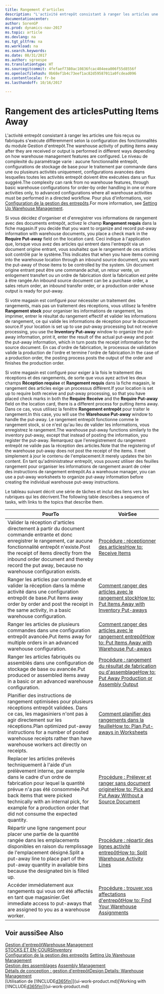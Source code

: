 ```yaml
---
title: Rangement d'articles
description: "L'activité entrepôt consistant à ranger les articles une fois reçus ou fabriqués s'exécute différemment selon la configuration des fonctionnalités du module Gestion d'entrepôt."
documentationcenter: 
author: SorenGP
ms.prod: dynamics-nav-2017
ms.topic: article
ms.devlang: na
ms.tgt_pltfrm: na
ms.workload: na
ms.search.keywords: 
ms.date: 08/31/2017
ms.author: sgroespe
ms.translationtype: HT
ms.sourcegitcommit: 4fefaef7380ac10836fcac404eea006f55d8556f
ms.openlocfilehash: 0b68ef1b4c73eef1ac82d59587011a0fcdead096
ms.contentlocale: fr-be
ms.lasthandoff: 10/16/2017

---
```

# <a name="putting-items-away"></a><span data-ttu-id="96801-103">Rangement des articles</span><span class="sxs-lookup"><span data-stu-id="96801-103">Putting Items Away</span></span>
<span data-ttu-id="96801-104">L'activité entrepôt consistant à ranger les articles une fois reçus ou fabriqués s'exécute différemment selon la configuration des fonctionnalités du module Gestion d'entrepôt.</span><span class="sxs-lookup"><span data-stu-id="96801-104">The warehouse activity of putting items away after they are received or output is performed in different ways depending on how warehouse management features are configured.</span></span> <span data-ttu-id="96801-105">Le niveau de complexité du paramétrage varie : aucune fonctionnalité entrepôt, configurations de stockage de base pour le traitement par commande dans une ou plusieurs activités uniquement, configurations avancées dans lesquelles toutes les activités entrepôt doivent être exécutées dans un flux suggéré.</span><span class="sxs-lookup"><span data-stu-id="96801-105">The complexity can rank from no warehouse features, through basic warehouse configurations for order-by order handling in one or more activities only, to advanced configurations where all warehouse activities must be performed in a directed workflow.</span></span> <span data-ttu-id="96801-106">Pour plus d'informations, voir [Configuration de la gestion des entrepôts](warehouse-setup-warehouse.md).</span><span class="sxs-lookup"><span data-stu-id="96801-106">For more information, see [Setting Up Warehouse Management](warehouse-setup-warehouse.md).</span></span>

<span data-ttu-id="96801-107">Si vous décidez d'organiser et d'enregistrer vos informations de rangement avec des documents entrepôt, activez le champ **Rangement requis** dans la fiche magasin.</span><span class="sxs-lookup"><span data-stu-id="96801-107">If you decide that you want to organize and record put-away information with warehouse documents, you place a check mark in the **Require Put-away** field on the location card.</span></span> <span data-ttu-id="96801-108">Ceci indique à l'application que, lorsque vous avez des articles qui entrent dans l'entrepôt via un document origine entrant, vous souhaitez que le rangement de ces articles soit contrôlé par le système.</span><span class="sxs-lookup"><span data-stu-id="96801-108">This indicates that when you have items coming into the warehouse location through an inbound source document, you want the put-away of those items to be controlled by the system.</span></span> <span data-ttu-id="96801-109">Un document origine entrant peut être une commande achat, un retour vente, un enlogement transfert ou un ordre de fabrication dont la fabrication est prête à être rangée.</span><span class="sxs-lookup"><span data-stu-id="96801-109">An inbound source document can be a purchase order, a sales return order, an inbound transfer order, or a production order whose output is ready for put-away.</span></span>  

<span data-ttu-id="96801-110">Si votre magasin est configuré pour nécessiter un traitement des rangements, mais pas un traitement des réceptions, vous utilisez la fenêtre **Rangement stock** pour organiser les informations de rangement, les imprimer, entrer le résultat du rangement effectif et valider les informations de rangement, ce qui valide les informations de réception pour le document source.</span><span class="sxs-lookup"><span data-stu-id="96801-110">If your location is set up to use put-away processing but not receive processing, you use the **Inventory Put-away** window to organize the put-away information, print it, enter the result of the actual put-away and post the put-away information, which in turn posts the receipt information for the source document.</span></span> <span data-ttu-id="96801-111">En cas d'ordre de fabrication, le processus de validation valide la production de l'ordre et termine l'ordre de fabrication.</span><span class="sxs-lookup"><span data-stu-id="96801-111">In the case of a production order, the posting process posts the output of the order and finishes the production order.</span></span>

<span data-ttu-id="96801-112">Si votre magasin est configuré pour exiger à la fois le traitement des réceptions et des rangements, de sorte que vous ayez activé les deux champs **Réception requise** et **Rangement requis** dans la fiche magasin, le rangement des articles exige un processus différent.</span><span class="sxs-lookup"><span data-stu-id="96801-112">If your location is set up to require both receive and put-away processing, so that you have placed check marks in both the **Require Receive** and the **Require Put-away** field on the location card, there is a different process for putting items away.</span></span> <span data-ttu-id="96801-113">Dans ce cas, vous utilisez la fenêtre **Rangement entrepôt** pour traiter le rangement.</span><span class="sxs-lookup"><span data-stu-id="96801-113">In this case, you will use the **Warehouse Put-away** window to handle the put-away.</span></span> <span data-ttu-id="96801-114">Le rangement entrepôt fonctionne comme le rangement stock, si ce n'est qu'au lieu de valider les informations, vous enregistrez le rangement.</span><span class="sxs-lookup"><span data-stu-id="96801-114">The warehouse put-away functions similarly to the inventory put-away, except that instead of posting the information, you register the put-away.</span></span> <span data-ttu-id="96801-115">Remarquez que l'enregistrement du rangement entrepôt ne valide pas la réception des articles.</span><span class="sxs-lookup"><span data-stu-id="96801-115">Note that the registering of the warehouse put-away does not post the receipt of the items.</span></span> <span data-ttu-id="96801-116">Il met simplement à jour le contenu de l'emplacement.</span><span class="sxs-lookup"><span data-stu-id="96801-116">It merely updates the bin content.</span></span> <span data-ttu-id="96801-117">En tant qu'administrateur entrepôt, vous pouvez utiliser des feuilles rangement pour organiser les informations de rangement avant de créer des instructions de rangement entrepôt.</span><span class="sxs-lookup"><span data-stu-id="96801-117">As a warehouse manager, you can use a put-away worksheets to organize put-away information before creating the individual warehouse put-away instructions.</span></span>

<span data-ttu-id="96801-118">Le tableau suivant décrit une série de tâches et inclut des liens vers les rubriques qui les décrivent.</span><span class="sxs-lookup"><span data-stu-id="96801-118">The following table describes a sequence of tasks, with links to the topics that describe them.</span></span>   

|<span data-ttu-id="96801-119">**Pour**</span><span class="sxs-lookup"><span data-stu-id="96801-119">**To**</span></span>|<span data-ttu-id="96801-120">**Voir**</span><span class="sxs-lookup"><span data-stu-id="96801-120">**See**</span></span>|  
|------------|-------------|  
|<span data-ttu-id="96801-121">Valider la réception d'articles directement à partir du document commande entrante et donc enregistrer le rangement, car aucune fonctionnalité entrepôt n'existe.</span><span class="sxs-lookup"><span data-stu-id="96801-121">Post the receipt of items directly from the inbound order document and thereby record the put away, because no warehouse configuration exists.</span></span>|[<span data-ttu-id="96801-122">Procédure : réceptionner des articles</span><span class="sxs-lookup"><span data-stu-id="96801-122">How to: Receive Items</span></span>](warehouse-how-receive-items.md)|  
|<span data-ttu-id="96801-123">Ranger les articles par commande et valider la réception dans la même activité dans une configuration entrepôt de base.</span><span class="sxs-lookup"><span data-stu-id="96801-123">Put items away order by order and post the receipt in the same activity, in a basic warehouse configuration.</span></span>|[<span data-ttu-id="96801-124">Comment ranger des articles avec le rangement stock</span><span class="sxs-lookup"><span data-stu-id="96801-124">How to: Put Items Away with Inventory Put-aways</span></span>](warehouse-how-to-put-items-away-with-inventory-put-aways.md)|  
|<span data-ttu-id="96801-125">Ranger les articles de plusieurs commandes dans une configuration entrepôt avancée.</span><span class="sxs-lookup"><span data-stu-id="96801-125">Put items away for multiple orders in an advanced warehouse configuration.</span></span>|[<span data-ttu-id="96801-126">Comment ranger des articles avec le rangement entrepôt</span><span class="sxs-lookup"><span data-stu-id="96801-126">How to: Put Items Away with Warehouse Put-aways</span></span>](warehouse-how-to-put-items-away-with-warehouse-put-aways.md)|  
|<span data-ttu-id="96801-127">Ranger les articles fabriqués ou assemblés dans une configuration de stockage de base ou avancée.</span><span class="sxs-lookup"><span data-stu-id="96801-127">Put produced or assembled items away in a basic or an advanced warehouse configuration.</span></span>|[<span data-ttu-id="96801-128">Procédure : rangement du résultat de fabrication ou d'assemblage</span><span class="sxs-lookup"><span data-stu-id="96801-128">How to: Put Away Production or Assembly Output</span></span>](warehouse-how-to-put-away-production-output.md)|
|<span data-ttu-id="96801-129">Planifier des instructions de rangement optimisées pour plusieurs réceptions entrepôt validées. Dans ce cas, les magasiniers n'ont pas à agir directement sur les réceptions.</span><span class="sxs-lookup"><span data-stu-id="96801-129">Plan optimized put-away instructions for a number of posted warehouse receipts rather than have warehouse workers act directly on receipts.</span></span>|[<span data-ttu-id="96801-130">Comment planifier des rangements dans la feuille</span><span class="sxs-lookup"><span data-stu-id="96801-130">How to: Plan Put-aways in Worksheets</span></span>](warehouse-how-to-plan-put-aways-in-worksheets.md)|  
|<span data-ttu-id="96801-131">Replacer les articles prélevés techniquement à l'aide d'un prélèvement interne, par exemple dans le cadre d'un ordre de fabrication pour lequel la quantité prévue n'a pas été consommée.</span><span class="sxs-lookup"><span data-stu-id="96801-131">Put back items that were picked technically with an internal pick, for example for a production order that did not consume the expected quantity.</span></span>|[<span data-ttu-id="96801-132">Procédure : Prélever et ranger sans document origine</span><span class="sxs-lookup"><span data-stu-id="96801-132">How to: Pick and Put Away Without a Source Document</span></span>](warehouse-how-to-create-put-aways-from-internal-put-aways.md)|
|<span data-ttu-id="96801-133">Répartir une ligne rangement pour placer une partie de la quantité rangée dans les emplacements disponibles en raison du remplissage de l'emplacement désigné.</span><span class="sxs-lookup"><span data-stu-id="96801-133">Split a put-away line to place part of the put-away quantity in available bins because the designated bin is filled up.</span></span>|[<span data-ttu-id="96801-134">Procédure : répartir des lignes activité entrepôt</span><span class="sxs-lookup"><span data-stu-id="96801-134">How to: Split Warehouse Activity Lines</span></span>](warehouse-how-to-split-warehouse-activity-lines.md)|
|<span data-ttu-id="96801-135">Accéder immédiatement aux rangements qui vous ont été affectés en tant que magasinier.</span><span class="sxs-lookup"><span data-stu-id="96801-135">Get immediate access to put-aways that are assigned to you as a warehouse worker.</span></span>|[<span data-ttu-id="96801-136">Procédure : trouver vos affectations d'entrepôt</span><span class="sxs-lookup"><span data-stu-id="96801-136">How to: Find Your Warehouse Assignments</span></span>](warehouse-how-to-find-your-warehouse-assignments.md)|    

## <a name="see-also"></a><span data-ttu-id="96801-137">Voir aussi</span><span class="sxs-lookup"><span data-stu-id="96801-137">See Also</span></span>  
[<span data-ttu-id="96801-138">Gestion d'entrepôt</span><span class="sxs-lookup"><span data-stu-id="96801-138">Warehouse Management</span></span>](warehouse-manage-warehouse.md)  
[<span data-ttu-id="96801-139">STOCKS ET EN-COURS</span><span class="sxs-lookup"><span data-stu-id="96801-139">Inventory</span></span>](inventory-manage-inventory.md)  
<span data-ttu-id="96801-140">[Configuration de la gestion des entrepôts](warehouse-setup-warehouse.md)   </span><span class="sxs-lookup"><span data-stu-id="96801-140">[Setting Up Warehouse Management](warehouse-setup-warehouse.md)   </span></span>  
<span data-ttu-id="96801-141">[Gestion des assemblages](assembly-assemble-items.md)  </span><span class="sxs-lookup"><span data-stu-id="96801-141">[Assembly Management](assembly-assemble-items.md)  </span></span>  
[<span data-ttu-id="96801-142">Détails de conception : gestion d'entrepôt</span><span class="sxs-lookup"><span data-stu-id="96801-142">Design Details: Warehouse Management</span></span>](design-details-warehouse-management.md)  
<span data-ttu-id="96801-143">[Utilisation de [!INCLUDE[d365fin](includes/d365fin_md.md)]](ui-work-product.md)</span><span class="sxs-lookup"><span data-stu-id="96801-143">[Working with [!INCLUDE[d365fin](includes/d365fin_md.md)]](ui-work-product.md)</span></span>  

